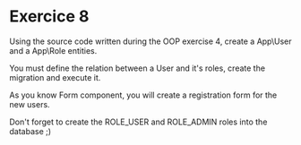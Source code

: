 # Exercice 8

Using the source code written during the OOP exercise 4, create a App\User and a App\Role entities.

You must define the relation between a User and it's roles, create the migration and execute it. 

As you know Form component, you will create a registration form for the new users.

Don't forget to create the ROLE\_USER and ROLE\_ADMIN roles into the database ;) 
